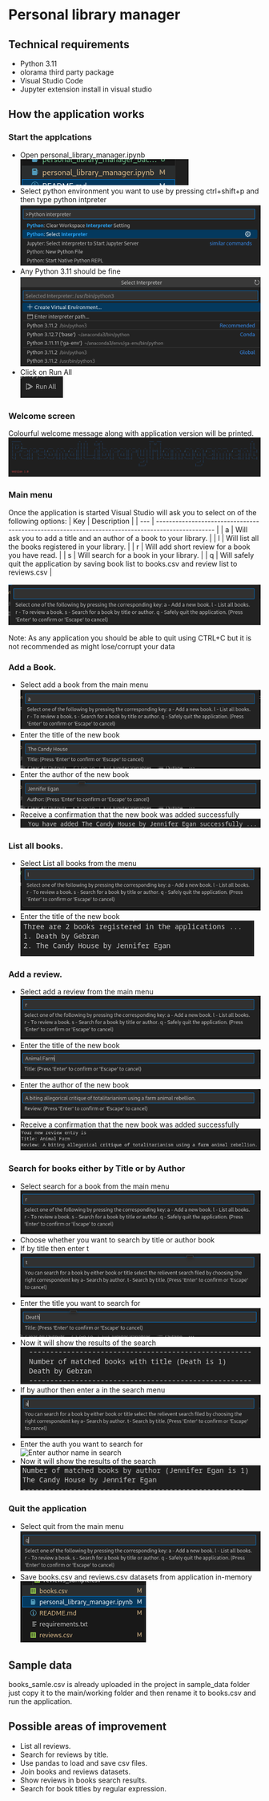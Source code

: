 # Personal library manager
## Technical requirements

* Python 3.11
* olorama third party package
* Visual Studio Code
* Jupyter extension install in visual studio

## How the application works
### Start the applcations
* Open personal_library_manager.ipynb\
    ![Open relevant jupyter Note book](/img/notebook.png "Working Jupyter notebook")
* Select python environment you want to use by pressing ctrl+shift+p and then type python intpreter\
    ![Select the environment](/img/command_plate.png "Python intpreter")
* Any Python 3.11 should be fine\
    ![Select the environment](/img/env_selection.png "Python intpreter")
* Click on Run All\
    ![Run the code](/img/run_all.png "Run the code")

### Welcome screen
Colourful welcome message along with application version will be  printed.\
![Welcome message](/img/welcome_message.png "Welcome message")


### Main menu

Once the application is started Visual Studio will ask you to select on of the following options:
| Key | Description                                                                                      |
| --- | ------------------------------------------------------------------------------------------------ |
| a   | Will ask you to add a title and an author of a book to your library.                             |
| l   | Will list all the books registered in your library.                                              |
| r   | Will add short review for a book you have read.                                                  |
| s   | Will search for a book in your library.                                                          |
| q   | Will safely quit the application by saving book list to books.csv and review list to reviews.csv |

![Main Menu](/img/main_menu.png "Main Menu")

Note: As any application you should be able to quit using CTRL+C but it is not recommended as might lose/corrupt your data


### Add a Book.
* Select add a book from the main menu\
    ![Add a book from menu](/img/select_add_a_book.png "Add a book from the main menu")
* Enter the title of the new book\
    ![Title of the new book](/img/title_of_the_new_book.png "Title of the new book")
* Enter the author of the new book\
    ![Author of the new book](/img/author_of_the_new_book.png "Author of the new book")
* Receive a confirmation that the new book was added successfully\
    ![The new book was added successfully](/img/new_book_added_successfully.png "The new book was added successfully")

### List all books.
* Select List all books from the menu\
    ![List all books from the menu](/img/list_all_books.png "List all books from the menu")
* Enter the title of the new book\
    ![Printed list of the books](/img/list_all_book_result.png "Printed list of the books")
### Add a review.
* Select add a review from the main menu\
    ![Add a review from menu](/img/review_from_main_menu.png "Add a review from the main menu")
* Enter the title of the new book\
    ![Title of the new book](/img/book_to_review_title.png "Title of the new book")
* Enter the author of the new book\
    ![Short review of the new book](/img/actual_short_review_entry.png "Short review of the new book")
* Receive a confirmation that the new book was added successfully\
    ![The review was added successfully](/img/short_review_confirmation_messege.png "The review was added successfully")
### Search for books either by Title or by Author
* Select search for a book from the main menu\
    ![Select search from menu](/img/review_from_main_menu.png "Add a review from the main menu")
* Choose whether you want to search by title or author book
* If by title then enter t \
    ![Select search by title](/img/search_by_title.png "Select search by title")
* Enter the title you want to search for \
    ![Enter title in search](/img/title_search.png "Enter title in search")
* Now it will show the results of the search \
    ![Search by title results](/img/search_by_title_results.png "Search by title results")
* If by author then enter a in the search menu\
    ![Select search by title](/img/search_by_author.png "Select search by title")
* Enter the auth you want to search for \
    ![Enter author name in search](/img/author_search.png "Enter author name in search")
* Now it will show the results of the search \
    ![Search by author results](/img/search_by_author_results.png "Search by author results")

### Quit the application
* Select quit from the main menu\
    ![Quit from menu](/img/quit_from_menu.png "Quit from menu")
* Save books.csv and reviews.csv datasets from application in-memory\
    ![Save datasets](/img/save_data_results.png "Save datasets")



## Sample data
books_samle.csv is already uploaded in the project in sample_data folder just copy it to the main/working folder and then rename it to books.csv and run the application.

## Possible areas of improvement

* List all reviews.
* Search for reviews by title.
* Use pandas to load and save csv files.
* Join books and reviews datasets.
* Show reviews in books search results.
* Search for book titles by regular expression.